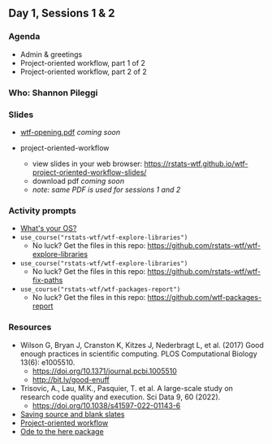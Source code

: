 ## Day 1, Sessions 1 & 2

### Agenda

  * Admin & greetings
  * Project-oriented workflow, part 1 of 2
  * Project-oriented workflow, part 2 of 2

### Who: Shannon Pileggi

  
### Slides

  * [wtf-opening.pdf]() _coming soon_
  
  * project-oriented-workflow
    - view slides in your web browser: <https://rstats-wtf.github.io/wtf-project-oriented-workflow-slides/>
    - download pdf _coming soon_
    - *note: same PDF is used for sessions 1 and 2*
  
### Activity prompts

  * [What's your OS?](https://github.com/rstudio-conf-2022/wtf-rstats/issues/3)
  * `use_course("rstats-wtf/wtf-explore-libraries")`
    - No luck? Get the files in this repo: <https://github.com/rstats-wtf/wtf-explore-libraries>
  * `use_course("rstats-wtf/wtf-explore-libraries")`
    - No luck? Get the files in this repo: <https://github.com/rstats-wtf/wtf-fix-paths>
  * `use_course("rstats-wtf/wtf-packages-report")`
    - No luck? Get the files in this repo: <https://github.com/wtf-packages-report>


### Resources

  * Wilson G, Bryan J, Cranston K, Kitzes J, Nederbragt L, et al. (2017) Good enough practices in scientific computing. PLOS Computational Biology 13(6): e1005510.
    - <https://doi.org/10.1371/journal.pcbi.1005510>
    - <http://bit.ly/good-enuff>
 * Trisovic, A., Lau, M.K., Pasquier, T. et al. A large-scale study on research 
 code quality and execution. Sci Data 9, 60 (2022).  
   - <https://doi.org/10.1038/s41597-022-01143-6>
  * [Saving source and blank slates](https://whattheyforgot.org/save-source.html)
  * [Project-oriented workflow](https://whattheyforgot.org/project-oriented-workflow.html)
  * [Ode to the here package](https://github.com/jennybc/here_here#readme)
